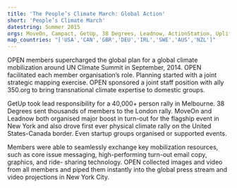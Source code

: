 ```yaml
---
title: 'The People’s Climate March: Global Action'
short: 'People’s Climate March'
datestring: Summer 2015
orgs: MoveOn, Campact, GetUp, 38 Degrees, Leadnow, ActionStation, Uplift, Skiftet
map_countries: "['USA','CAN','GBR','DEU','IRL','SWE','AUS','NZL']"
---
```


OPEN members supercharged the global plan for a global climate mobilization
around UN Climate Summit in September, 2014. OPEN facilitated each member
organisation’s role. Planning started with a joint strategic mapping exercise.
OPEN sponsored a joint staff position with ally 350.org to bring transnational
climate expertise to domestic groups.

GetUp took lead responsibility for a 40,000+ person rally in Melbourne. 38
Degrees sent thousands of members to the London rally. MoveOn and Leadnow both
organised major boost in turn-out for the flagship event in New York and also 
drove first ever physical climate rally on the United States-Canada border. Even
startup groups organised or supported events.

Members were able to seamlessly exchange key mobilization resources, such as
core issue messaging, high-performing turn-out email copy, graphics, and ride-
sharing technology. OPEN collected images and video from all members and piped
them instantly into the global press stream and video projections in New York
City.
